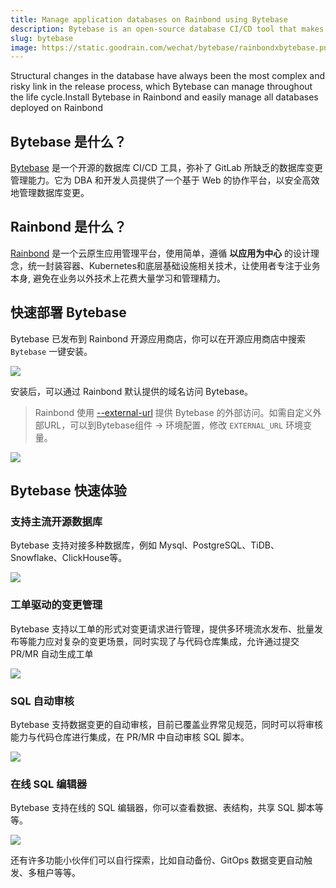 ```yaml
---
title: Manage application databases on Rainbond using Bytebase
description: Bytebase is an open-source database CI/CD tool that makes up for database change management capabilities that GitLab lacks.It provides a Web-based collaborative platform for DBA and developers to manage database changes safely and efficiently.
slug: bytebase
image: https://static.goodrain.com/wechat/bytebase/rainbondxbytebase.png
---
```


Structural changes in the database have always been the most complex and risky link in the release process, which Bytebase can manage throughout the life cycle.Install Bytebase in Rainbond and easily manage all databases deployed on Rainbond

<!--truncate-->

## Bytebase 是什么？

[Bytebase](https://www.bytebase.com/) 是一个开源的数据库 CI/CD 工具，弥补了 GitLab 所缺乏的数据库变更管理能力。它为 DBA 和开发人员提供了一个基于 Web 的协作平台，以安全高效地管理数据库变更。

## Rainbond 是什么？

[Rainbond](https://www.rainbond.com) 是一个云原生应用管理平台，使用简单，遵循 **以应用为中心** 的设计理念，统一封装容器、Kubernetes和底层基础设施相关技术，让使用者专注于业务本身, 避免在业务以外技术上花费大量学习和管理精力。

## 快速部署 Bytebase

Bytebase 已发布到 Rainbond 开源应用商店，你可以在开源应用商店中搜索 `Bytebase` 一键安装。

![](https://static.goodrain.com/wechat/bytebase/1.png)

安装后，可以通过 Rainbond 默认提供的域名访问 Bytebase。

> Rainbond 使用 [--external-url](https://bytebase.com/docs/get-started/install/external-url) 提供 Bytebase 的外部访问。如需自定义外部URL，可以到Bytebase组件 -> 环境配置，修改 `EXTERNAL_URL` 环境变量。

![](https://static.goodrain.com/wechat/bytebase/2.png)

## Bytebase 快速体验

### 支持主流开源数据库

Bytebase 支持对接多种数据库，例如 Mysql、PostgreSQL、TiDB、Snowflake、ClickHouse等。

![](https://static.goodrain.com/wechat/bytebase/3.png)

### 工单驱动的变更管理

Bytebase 支持以工单的形式对变更请求进行管理，提供多环境流水发布、批量发布等能力应对复杂的变更场景，同时实现了与代码仓库集成，允许通过提交 PR/MR 自动生成工单

![](https://static.goodrain.com/wechat/bytebase/4.png)

### SQL 自动审核

Bytebase 支持数据变更的自动审核，目前已覆盖业界常见规范，同时可以将审核能力与代码仓库进行集成，在 PR/MR 中自动审核 SQL 脚本。

![](https://static.goodrain.com/wechat/bytebase/5.png)

### 在线 SQL 编辑器

Bytebase 支持在线的 SQL 编辑器，你可以查看数据、表结构，共享 SQL 脚本等等。

![](https://static.goodrain.com/wechat/bytebase/6.png)

还有许多功能小伙伴们可以自行探索，比如自动备份、GitOps 数据变更自动触发、多租户等等。

